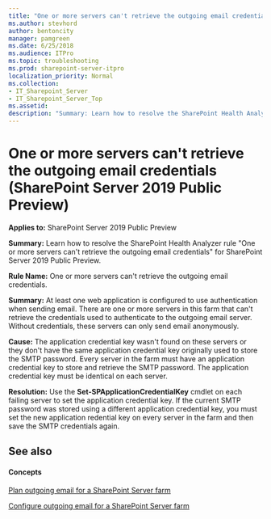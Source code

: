 ```yaml
---
title: "One or more servers can't retrieve the outgoing email credentials (SharePoint Server 2019 Public Preview)"
ms.author: stevhord
author: bentoncity
manager: pamgreen
ms.date: 6/25/2018
ms.audience: ITPro
ms.topic: troubleshooting
ms.prod: sharepoint-server-itpro
localization_priority: Normal
ms.collection:
- IT_Sharepoint_Server
- IT_Sharepoint_Server_Top
ms.assetid: 
description: "Summary: Learn how to resolve the SharePoint Health Analyzer rule One or more servers can't retrieve the outgoing email credentials for SharePoint Server 2019 Public Preview."
---
```


# One or more servers can't retrieve the outgoing email credentials (SharePoint Server 2019 Public Preview)

**Applies to:** SharePoint Server 2019 Public Preview

**Summary:** Learn how to resolve the SharePoint Health Analyzer rule "One or more servers can't retrieve the outgoing email credentials" for SharePoint Server 2019 Public Preview.

**Rule Name:** One or more servers can't retrieve the outgoing email credentials.

**Summary:** At least one web application is configured to use authentication when sending email. There are one or more servers in this farm that can't retrieve the credentials used to authenticate to the outgoing email server. Without credentials, these servers can only send email anonymously.

**Cause:** The application credential key wasn't found on these servers or they don't have the same application credential key originally used to store the SMTP password. Every server in the farm must have an application credential key to store and retrieve the SMTP password. The application credential key must be identical on each server.

**Resolution:** Use the **Set-SPApplicationCredentialKey** cmdlet on each failing server to set the application credential key. If the current SMTP password was stored using a different application credential key, you must set the new application redential key on every server in the farm and then save the SMTP credentials again.

## See also
<a name="server"> </a>

#### Concepts

[Plan outgoing email for a SharePoint Server farm](../administration/outgoing-email-planning.md)
  
[Configure outgoing email for a SharePoint Server farm](../administration/outgoing-email-configuration.md)
